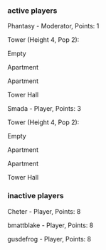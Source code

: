 ### active players

Phantasy - Moderator, Points: 1

Tower (Height 4, Pop 2):

Empty

Apartment

Apartment

Tower Hall

Smada - Player, Points: 3

Tower (Height 4, Pop 2):

Empty

Apartment

Apartment

Tower Hall

### inactive players

Cheter - Player, Points: 8

bmattblake - Player, Points: 8

gusdefrog - Player, Points: 8

